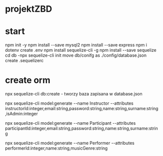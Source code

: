# projektZBD
# start
npm init -y
npm install --save mysql2
npm install --save express
npm i dotenv
create .env
npm install sequelize-cli -g
npm install --save sequelize
cd db
    -npx sequelize-cli init
move db/conifg as ./config/database.json
create .sequelizerc
# create orm
npx sequelize-cli db:create  - tworzy baza zapisana w database.json

npx sequelize-cli model:generate --name Instructor --attributes instructorId:integer,email:string,password:string,name:string,surname:string,isAdmin:integer

npx sequelize-cli model:generate --name Participant --attributes participantId:integer,email:string,password:string,name:string,surname:string

npx sequelize-cli model:generate --name Performer --attributes performerId:integer,name:string,musicGenre:string

